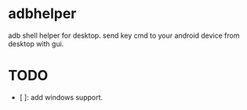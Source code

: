 # adbhelper
adb shell helper for desktop. send key cmd to your android device from desktop with gui.

# TODO 
- [ ]: add windows support.
